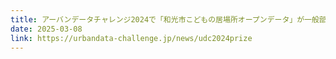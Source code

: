 ```yaml
---
title: アーバンデータチャレンジ2024で「和光市こどもの居場所オープンデータ」が一般部門銀賞を獲得しました。
date: 2025-03-08
link: https://urbandata-challenge.jp/news/udc2024prize
---
```

